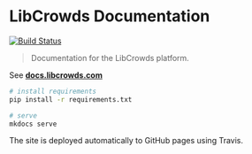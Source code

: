 # LibCrowds Documentation

[![Build Status](https://travis-ci.org/LibCrowds/docs.svg?branch=master)](https://travis-ci.org/LibCrowds/docs)

> Documentation for the LibCrowds platform.

See [**docs.libcrowds.com**](https://docs.libcrowds.com)

``` bash
# install requirements
pip install -r requirements.txt

# serve
mkdocs serve
```

The site is deployed automatically to GitHub pages using Travis.
